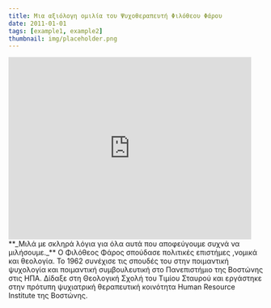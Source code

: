```yaml
---
title: Μια αξιόλογη ομιλία του Ψυχοθεραπευτή Φιλόθεου Φάρου
date: 2011-01-01
tags: [example1, example2]
thumbnail: img/placeholder.png
---
```

<iframe allowfullscreen="" frameborder="0" height="360" src="http://www.youtube.com/embed/0qcLT2kbrVY" width="480"></iframe> 
**_Μιλά με σκληρά λόγια για όλα αυτά που αποφεύγουμε συχνά να μιλήσουμε._** 
Ο Φιλόθεος Φάρος σπούδασε πολιτικές επιστήμες ,νομικά και θεολογία. Το 1962 συνέχισε τις σπουδές του στην ποιμαντική ψυχολογία και ποιμαντική συμβουλευτική στο Πανεπιστήμιο της Βοστώνης στις ΗΠΑ. Δίδαξε στη Θεολογική Σχολή του Τιμίου Σταυρού και εργάστηκε στην πρότυπη ψυχιατρική θεραπευτική κοινότητα Human Resource Institute της Βοστώνης.
